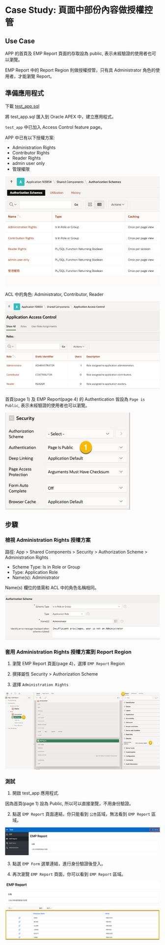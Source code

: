 
# Case Study: 頁面中部份內容做授權控管

## Use Case 

APP 的首頁及 EMP Report 頁面的存取設為 public, 表示未經驗證的使用者也可以瀏覽。

EMP Report 中的 Report Region 則做授權控管，只有具 Administrator 角色的使用者，才能瀏覽 Report。

## 準備應用程式

下載 [test_app.sql](../../app_src/test_app.sql)

將 test_app.sql 匯入到 Oracle APEX 中，建立應用程式。

`test_app` 中已加入 Access Control feature page。

APP 中已有以下授權方案:
- Administration Rights
- Contributor Rights
- Reader Rights
- admin user only 
- 管理權限

![](img/25-Aug-30-10-13-56.png)


ACL 中的角色: Administrator, Contributor, Reader

![](img/25-Aug-30-10-18-28.png)


首頁(page 1) 及 EMP Report(page 4) 的 Authentication 皆設為 `Page is Public`, 表示未經驗證的使用者也可以瀏覽。

![](img/25-Aug-30-10-16-23.png)

## 步驟

### 檢視 Administration Rights 授權方案

路徑: App > Shared Components > Security > Authorization Scheme > Administration Rights

- Scheme Type: Is in Role or Group
- Type: Application Role
- Name(s): Administrator

Name(s) 欄位的值需和 ACL 中的角色名稱相同。

![](img/25-Aug-30-10-19-35.png)

### 套用 Administration Rights 授權方案到 Report Region

1. 瀏覽 EMP Report 頁面(page 4)，選擇 `EMP Report` Region

2. 撰擇屬性 Security > Authorization Scheme

3. 選擇 `Administration Rights`

![](img/25-Aug-30-10-23-19.png)

### 測試

1. 開啟 test_app 應用程式. 

因為首頁(page 1) 設為 Public, 所以可以直接瀏覽，不用身份驗證。

2. 點選 `EMP Report` 頁面連結，你只能看到 `公告`區域，無法看到 `EMP Report` 區域。

![](img/25-Aug-30-10-25-24.png)

3. 點選 `EMP Form` 選單連結，進行身份驗證後登入。

4. 再次瀏覽 `EMP Report` 頁面，你可以看到 `EMP Report` 區域。

![](img/25-Aug-30-10-26-50.png)